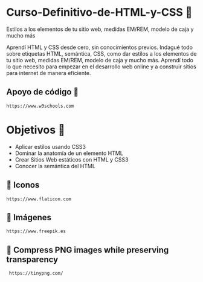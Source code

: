 # Curso-Definitivo-de-HTML-y-CSS :star_struck:
Estilos a los elementos de tu sitio web, medidas EM/REM, modelo de caja y mucho más


Aprendí HTML y CSS desde cero, sin conocimientos previos. Indagué todo sobre etiquetas HTML, semántica, CSS, como dar estilos a los elementos de tu sitio web, medidas EM/REM, modelo de caja y mucho más. Aprendí todo lo que necesito para empezar en el desarrollo web online y a construir sitios para internet de manera eficiente.

## Apoyo de código :space_invader:
    https://www.w3schools.com

# Objetivos :rocket:
 
* Aplicar estilos usando CSS3
* Dominar la anatomía de un elemento HTML
* Crear Sitios Web estáticos con HTML y CSS3
* Conocer la semántica del HTML

## :gun: Iconos 
    https://www.flaticon.com

##  :bow_and_arrow: Imágenes 
    https://www.freepik.es
    
## :ghost: Compress PNG images while preserving transparency 
     https://tinypng.com/
